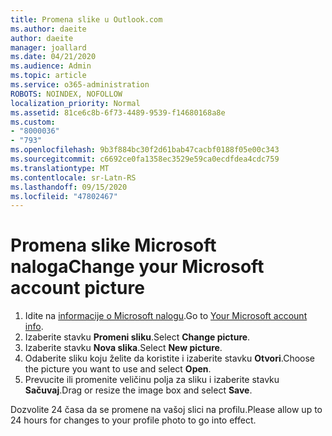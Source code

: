 ```yaml
---
title: Promena slike u Outlook.com
ms.author: daeite
author: daeite
manager: joallard
ms.date: 04/21/2020
ms.audience: Admin
ms.topic: article
ms.service: o365-administration
ROBOTS: NOINDEX, NOFOLLOW
localization_priority: Normal
ms.assetid: 81ce6c8b-6f73-4489-9539-f14680168a8e
ms.custom:
- "8000036"
- "793"
ms.openlocfilehash: 9b3f884bc30f2d61bab47cacbf0188f05e00c343
ms.sourcegitcommit: c6692ce0fa1358ec3529e59ca0ecdfdea4cdc759
ms.translationtype: MT
ms.contentlocale: sr-Latn-RS
ms.lasthandoff: 09/15/2020
ms.locfileid: "47802467"
---
```

# <a name="change-your-microsoft-account-picture"></a><span data-ttu-id="e10fc-102">Promena slike Microsoft naloga</span><span class="sxs-lookup"><span data-stu-id="e10fc-102">Change your Microsoft account picture</span></span>

1. <span data-ttu-id="e10fc-103">Idite na [informacije o Microsoft nalogu](https://go.microsoft.com/fwlink/p/?linkid=860841).</span><span class="sxs-lookup"><span data-stu-id="e10fc-103">Go to [Your Microsoft account info](https://go.microsoft.com/fwlink/p/?linkid=860841).</span></span>
2. <span data-ttu-id="e10fc-104">Izaberite stavku **Promeni sliku**.</span><span class="sxs-lookup"><span data-stu-id="e10fc-104">Select **Change picture**.</span></span>
3. <span data-ttu-id="e10fc-105">Izaberite stavku **Nova slika**.</span><span class="sxs-lookup"><span data-stu-id="e10fc-105">Select **New picture**.</span></span>
4. <span data-ttu-id="e10fc-106">Odaberite sliku koju želite da koristite i izaberite stavku **Otvori**.</span><span class="sxs-lookup"><span data-stu-id="e10fc-106">Choose the picture you want to use and select **Open**.</span></span>
5. <span data-ttu-id="e10fc-107">Prevucite ili promenite veličinu polja za sliku i izaberite stavku **Sačuvaj**.</span><span class="sxs-lookup"><span data-stu-id="e10fc-107">Drag or resize the image box and select **Save**.</span></span>

<span data-ttu-id="e10fc-108">Dozvolite 24 časa da se promene na vašoj slici na profilu.</span><span class="sxs-lookup"><span data-stu-id="e10fc-108">Please allow up to 24 hours for changes to your profile photo to go into effect.</span></span>